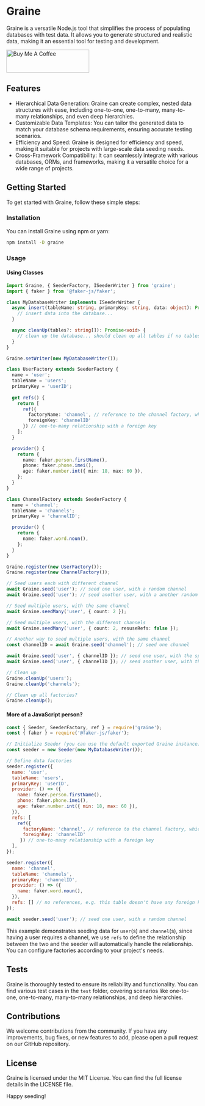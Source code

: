 # Graine
Graine is a versatile Node.js tool that simplifies the process of populating databases with test data. It allows you to generate structured and realistic data, making it an essential tool for testing and development.

<a href="https://www.buymeacoffee.com/halimsamy" target="_blank"><img src="https://cdn.buymeacoffee.com/buttons/v2/default-yellow.png" alt="Buy Me A Coffee" style="height: 60px !important;width: 217px !important;" ></a>

## Features
- Hierarchical Data Generation: Graine can create complex, nested data structures with ease, including one-to-one, one-to-many, many-to-many relationships, and even deep hierarchies.
- Customizable Data Templates: You can tailor the generated data to match your database schema requirements, ensuring accurate testing scenarios.
- Efficiency and Speed: Graine is designed for efficiency and speed, making it suitable for projects with large-scale data seeding needs.
- Cross-Framework Compatibility: It can seamlessly integrate with various databases, ORMs, and frameworks, making it a versatile choice for a wide range of projects.

## Getting Started
To get started with Graine, follow these simple steps:

### Installation
You can install Graine using npm or yarn:
```bash
npm install -D graine
```

### Usage
#### Using Classes
```typescript
import Graine, { SeederFactory, ISeederWriter } from 'graine';
import { faker } from '@faker-js/faker';

class MyDatabaseWriter implements ISeederWriter {
  async insert(tableName: string, primaryKey: string, data: object): Promise<number> {
    // insert data into the database...
  }

  async cleanUp(tables?: string[]): Promise<void> {
    // clean up the database... should clean up all tables if no tables are specified
  }
}

Graine.setWriter(new MyDatabaseWriter());

class UserFactory extends SeederFactory {
  name = 'user';
  tableName = 'users';
  primaryKey = 'userID';
  
  get refs() {
    return [
      ref({ 
        factoryName: 'channel', // reference to the channel factory, which is defined below
        foreignKey: 'channelID'
      }) // one-to-many relationship with a foreign key
    ];
  }

  provider() {
    return {
      name: faker.person.firstName(),
      phone: faker.phone.imei(),
      age: faker.number.int({ min: 18, max: 60 }),
    };
  }
}

class ChannelFactory extends SeederFactory {
  name = 'channel';
  tableName = 'channels';
  primaryKey = 'channelID';

  provider() {
    return {
      name: faker.word.noun(),
    };
  }
}

Graine.register(new UserFactory());
Graine.register(new ChannelFactory());

// Seed users each with different channel
await Graine.seed('user'); // seed one user, with a random channel
await Graine.seed('user'); // seed another user, with a another random channel

// Seed multiple users, with the same channel
await Graine.seedMany('user', { count: 2 });

// Seed multiple users, with the different channels
await Graine.seedMany('user', { count: 2, resuseRefs: false });

// Another way to seed multiple users, with the same channel
const channelID = await Graine.seed('channel'); // seed one channel

await Graine.seed('user', { channelID }); // seed one user, with the specified channel
await Graine.seed('user', { channelID }); // seed another user, with the same channel

// Clean up
Graine.cleanUp('users');
Graine.cleanUp('channels');

// Clean up all factories?
Graine.cleanUp();
```

#### More of a JavaScript person?
```javascript
const { Seeder, SeederFactory, ref } = require('graine');
const { faker } = require('@faker-js/faker');

// Initialize Seeder (you can use the default exported Graine instance)
const seeder = new Seeder(new MyDatabaseWriter());

// Define data factories
seeder.register({
  name: 'user',
  tableName: 'users',
  primaryKey: 'userID',
  provider: () => ({
    name: faker.person.firstName(),
    phone: faker.phone.imei(),
    age: faker.number.int({ min: 18, max: 60 }),
  }),
  refs: [
    ref({ 
      factoryName: 'channel', // reference to the channel factory, which is defined below
      foreignKey: 'channelID'
     }) // one-to-many relationship with a foreign key
  ],
});

seeder.register({
  name: 'channel',
  tableName: 'channels',
  primaryKey: 'channelID',
  provider: () => ({
    name: faker.word.noun(),
  }),
  refs: [] // no references, e.g. this table doesn't have any foreign keys
});

await seeder.seed('user'); // seed one user, with a random channel
```

This example demonstrates seeding data for `user`(s) and `channel`(s), since having a user requires a channel, we use `refs` to define the relationship between the two and the seeder will automatically handle the relationship. You can configure factories according to your project's needs.

## Tests
Graine is thoroughly tested to ensure its reliability and functionality. You can find various test cases in the `test` folder, covering scenarios like one-to-one, one-to-many, many-to-many relationships, and deep hierarchies.

## Contributions
We welcome contributions from the community. If you have any improvements, bug fixes, or new features to add, please open a pull request on our GitHub repository.

## License
Graine is licensed under the MIT License. You can find the full license details in the LICENSE file.

Happy seeding!
